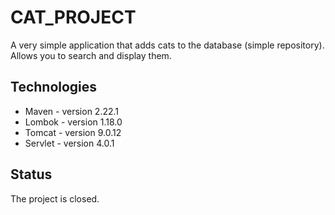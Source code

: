 # CAT_PROJECT
A very simple application that adds cats to the database (simple repository). Allows you to search and display them.

## Technologies
- Maven - version 2.22.1
- Lombok - version 1.18.0
- Tomcat - version 9.0.12
- Servlet - version 4.0.1

## Status
The project is closed.



